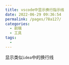 ```yaml
---
title: vscode中显示换行指示线
date: 2022-06-29 09:36:54
permalink: /pages/78a127/
categories:
  - 前端
  - 工具
tags:
  - 
---
```

显示类似`idea`中的换行线
